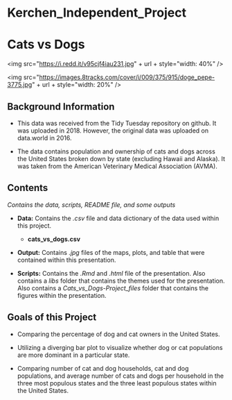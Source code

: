 # Kerchen_Independent_Project

# Cats vs Dogs

<img src="https://i.redd.it/v95cjf4iau231.jpg" + url + style="width: 40%" />

<img src="https://images.8tracks.com/cover/i/009/375/915/doge_pepe-3775.jpg" + url + style="width: 20%" />

## Background Information

- This data was received from the Tidy Tuesday repository on github. It was uploaded in 2018. However, the original data was uploaded on data.world in 2016.

- The data contains population and ownership of cats and dogs across the United States broken down by state (excluding Hawaii and Alaska). It was taken from the American Veterinary Medical Association (AVMA).

## Contents

_Contains the data, scripts, README file, and some outputs_

- **Data:** Contains the _.csv_ file and data dictionary of the data used within this project.
    - **cats_vs_dogs.csv**
    
- **Output:** Contains _.jpg_ files of the maps, plots, and table that were contained within this presentation.

- **Scripts:** Contains the _.Rmd_ and _.html_ file of the presentation. Also contains a _libs_ folder that contains the themes used for the presentation. Also contains a _Cats_vs_Dogs-Project_files_ folder that contains the figures within the presentation.

## Goals of this Project

- Comparing the percentage of dog and cat owners in the United States.

- Utilizing a diverging bar plot to visualize whether dog or cat populations are more dominant in a particular state.

- Comparing number of cat and dog households, cat and dog populations, and average number of cats and dogs per household in the three most populous states and the three least populous states within the United States.